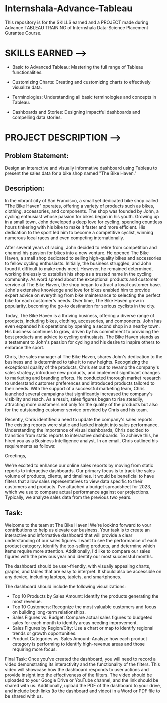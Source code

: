 # Internshala-Advance-Tableau
This repository is for the SKILLS earned and a PROJECT made during Advance TABLEAU TRAINING of Internshala Data-Science Placement Gurantee Course.

# SKILLS EARNED -->
* Basic to Advanced Tableau: Mastering the full range of Tableau functionalities.
  
* Customizing Charts: Creating and customizing charts to effectively visualize data.
  
* Terminologies: Understanding all basic terminologies and concepts in Tableau.
  
* Dashboards and Stories: Designing impactful dashboards and compelling data stories.


# PROJECT DESCRIPTION -->
## Problem Statement:
Design an interactive and visually informative dashboard using Tableau to present the sales data for a bike shop named "The Bike Haven."

## Description:
In the vibrant city of San Francisco, a small yet dedicated bike shop called "The Bike Haven" operates, offering a variety of products such as bikes, clothing, accessories, and components. The shop was founded by John, a cycling enthusiast whose passion for bikes began in his youth. Growing up in a small town, John developed a deep love for cycling, spending countless hours tinkering with his bike to make it faster and more efficient. His dedication to the sport led him to become a competitive cyclist, winning numerous local races and even competing internationally.

After several years of racing, John decided to retire from competition and channel his passion for bikes into a new venture. He opened The Bike Haven, a small shop dedicated to selling high-quality bikes and accessories to fellow cycling enthusiasts. Initially, the business struggled, and John found it difficult to make ends meet. However, he remained determined, working tirelessly to establish his shop as a trusted name in the cycling community. As word spread about the exceptional products and customer service at The Bike Haven, the shop began to attract a loyal customer base. John's extensive knowledge and love for bikes enabled him to provide expert advice on everything from bike maintenance to selecting the perfect bike for each customer's needs. Over time, The Bike Haven grew in popularity, becoming the go-to destination for serious cyclists in the city.

Today, The Bike Haven is a thriving business, offering a diverse range of products, including bikes, clothing, accessories, and components. John has even expanded his operations by opening a second shop in a nearby town. His business continues to grow, driven by his commitment to providing the best products and advice to cycling enthusiasts. The Bike Haven stands as a testament to John's passion for cycling and his desire to inspire others to embrace the sport.

Chris, the sales manager at The Bike Haven, shares John's dedication to the business and is determined to take it to new heights. Recognizing the exceptional quality of the products, Chris set out to revamp the company's sales strategy, introduce new products, and implement significant changes to marketing and branding efforts. He conducted thorough market research to understand customer preferences and introduced products tailored to their needs. With the support of a successful marketing team, Chris launched several campaigns that significantly increased the company's visibility and reach. As a result, sales figures began to rise steadily, attracting more customers not only for the quality of the products but also for the outstanding customer service provided by Chris and his team.

Recently, Chris identified a need to update the company's sales reports. The existing reports were static and lacked insight into sales performance. Understanding the importance of visual dashboards, Chris decided to transition from static reports to interactive dashboards. To achieve this, he hired you as a Business Intelligence analyst. In an email, Chris outlined his requirements as follows:

Greetings,

We're excited to enhance our online sales reports by moving from static reports to interactive dashboards. Our primary focus is to track the sales volume of products, clients, and timelines. It would be beneficial to have filters that allow sales representatives to view data specific to their customers and products. I've attached a budget spreadsheet for 2023, which we use to compare actual performance against our projections. Typically, we analyze sales data from the previous two years.

## Task:

Welcome to the team at The Bike Haven! We're looking forward to your contributions to help us elevate our business. Your task is to create an interactive and informative dashboard that will provide a clear understanding of our sales figures. I want to see the performance of each product category, identify the top-selling products, and determine which items require more attention. Additionally, I'd like to compare our sales figures with the previous year and identify our most successful months.

The dashboard should be user-friendly, with visually appealing charts, graphs, and tables that are easy to interpret. It should also be accessible on any device, including laptops, tablets, and smartphones.

The dashboard should include the following visualizations:

* Top 10 Products by Sales Amount: Identify the products generating the most revenue.
* Top 10 Customers: Recognize the most valuable customers and focus on building long-term relationships.
* Sales Figures vs. Budget: Compare actual sales figures to budgeted sales for each month to identify areas needing improvement.
* Sales Figures by Region/City: Use a chart or map to identify regional trends or growth opportunities.
* Product Categories vs. Sales Amount: Analyze how each product category is performing to identify high-revenue areas and those requiring more focus.


Final Task:
Once you've created the dashboard, you will need to record a video demonstrating its interactivity and the functionality of the filters. This video will showcase how the dashboard responds to user actions and provide insight into the effectiveness of the filters. The video should be uploaded to your Google Drive or YouTube channel, and the link should be shared with us. Additionally, upload the PDF of the dashboard to your drive, and include both links (to the dashboard and video) in a Word or PDF file to be shared with us.
